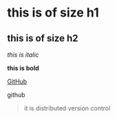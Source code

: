 # this is of size h1

## this is of size h2

*this is italic*


**this is bold**


[GitHub](http://github.com)

github
> it is distributed version control

